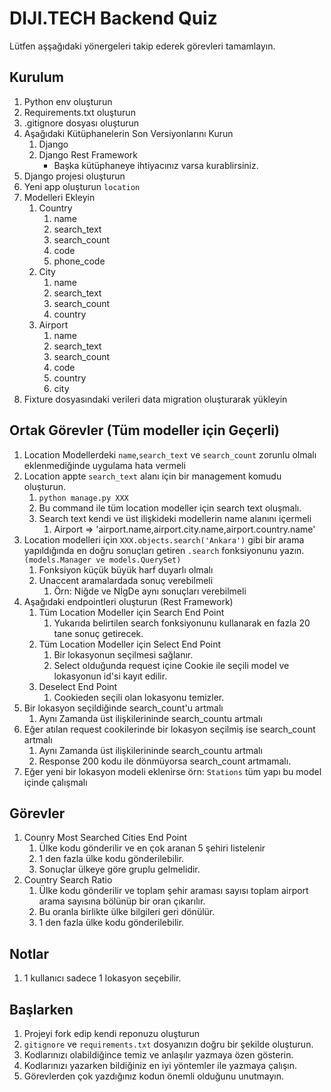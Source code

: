 # DIJI.TECH Backend Quiz

Lütfen aşşağıdaki yönergeleri takip ederek görevleri tamamlayın.

## Kurulum
1. Python env oluşturun
2. Requirements.txt oluşturun
3. .gitignore dosyası oluşturun
4. Aşağıdaki Kütüphanelerin Son Versiyonlarını Kurun
   1. Django
   2. Django Rest Framework
      * Başka kütüphaneye ihtiyacınız varsa kurablirsiniz.
5. Django projesi oluşturun
6. Yeni app oluşturun `location` 
7. Modelleri Ekleyin
   1. Country
      1. name
      2. search_text
      3. search_count
      4. code
      5. phone_code
   2. City
      1. name
      2. search_text
      3. search_count
      4. country
   3. Airport
      1. name
      2. search_text
      3. search_count
      4. code
      5. country
      6. city
8. Fixture dosyasındaki verileri data migration oluşturarak yükleyin

## Ortak Görevler (Tüm modeller için Geçerli)

1.  Location Modellerdeki `name`,`search_text` ve `search_count` zorunlu olmalı eklenmediğinde uygulama hata vermeli
2.  Location appte `search_text` alanı için bir management komudu oluşturun.
    1.  `python manage.py XXX`
    2.  Bu command ile tüm location modeller için search text oluşmalı.
    3.  Search text kendi ve üst ilişkideki modellerin name alanını içermeli
           1.  Airport => 'airport.name,airport.city.name,airport.country.name'
3.  Location modelleri için `XXX.objects.search('Ankara')` gibi bir arama yapıldığında en doğru sonuçları getiren `.search` fonksiyonunu yazın.`(models.Manager ve models.QuerySet)`
    1.  Fonksiyon küçük büyük harf duyarlı olmalı
    2.  Unaccent aramalardada sonuç verebilmeli
        1.  Örn: Niğde ve NİgDe aynı sonuçları verebilmeli
4.  Aşağıdaki endpointleri oluşturun (Rest Framework)
    1. Tüm Location Modeller için Search End Point
       1. Yukarıda belirtilen search fonksiyonunu kullanarak en fazla 20 tane sonuç getirecek.
    2. Tüm Location Modeller için Select End Point
       1. Bir lokasyonun seçilmesi sağlanır.
       2. Select olduğunda request içine Cookie ile seçili model ve lokasyonun id'si kayıt edilir.
    3. Deselect End Point
       1. Cookieden seçili olan lokasyonu temizler.
5.  Bir lokasyon seçildiğinde search_count'u artmalı
    1. Aynı Zamanda üst ilişkilerininde search_countu artmalı
6.  Eğer atılan request cookilerinde bir lokasyon seçilmiş ise search_count artmalı
    1. Aynı Zamanda üst ilişkilerininde search_countu artmalı
    2. Response 200 kodu ile dönmüyorsa search_count artmamalı.
7. Eğer yeni bir lokasyon modeli eklenirse örn: `Stations` tüm yapı bu model içinde çalışmalı

## Görevler

1. Counry Most Searched Cities End Point
   1. Ülke kodu gönderilir ve en çok aranan 5 şehiri listelenir
   2. 1 den fazla ülke kodu gönderilebilir.
   3. Sonuçlar ülkeye göre gruplu gelmelidir.
2. Country Search Ratio
   1. Ülke kodu gönderilir ve toplam şehir araması sayısı toplam airport arama sayısına bölünüp bir oran çıkarılır.
   2. Bu oranla birlikte ülke bilgileri geri dönülür.
   3. 1 den fazla ülke kodu gönderilebilir.

## Notlar
1. 1 kullanıcı sadece 1 lokasyon seçebilir.

## Başlarken
1. Projeyi fork edip kendi reponuzu oluşturun
2. `gitignore` ve `requirements.txt` dosyanızın doğru bir şekilde oluşturun.
3. Kodlarınızı olabildiğince temiz ve anlaşılır yazmaya özen gösterin.
4. Kodlarınızı yazarken bildiğiniz en iyi yöntemler ile yazmaya çalışın.
5. Görevlerden çok yazdığınız kodun önemli olduğunu unutmayın.